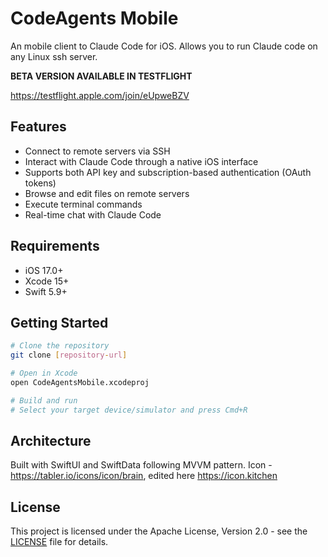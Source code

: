 # CodeAgents Mobile

An mobile client to Claude Code for iOS.
Allows you to run Claude code on any Linux ssh server.

**BETA VERSION AVAILABLE IN TESTFLIGHT**

https://testflight.apple.com/join/eUpweBZV

## Features

- Connect to remote servers via SSH
- Interact with Claude Code through a native iOS interface
- Supports both API key and subscription-based authentication (OAuth tokens)
- Browse and edit files on remote servers
- Execute terminal commands
- Real-time chat with Claude Code

## Requirements

- iOS 17.0+
- Xcode 15+
- Swift 5.9+

## Getting Started

```bash
# Clone the repository
git clone [repository-url]

# Open in Xcode
open CodeAgentsMobile.xcodeproj

# Build and run
# Select your target device/simulator and press Cmd+R
```

## Architecture

Built with SwiftUI and SwiftData following MVVM pattern.
Icon - https://tabler.io/icons/icon/brain, edited here https://icon.kitchen

## License

This project is licensed under the Apache License, Version 2.0 - see the [LICENSE](LICENSE) file for details.